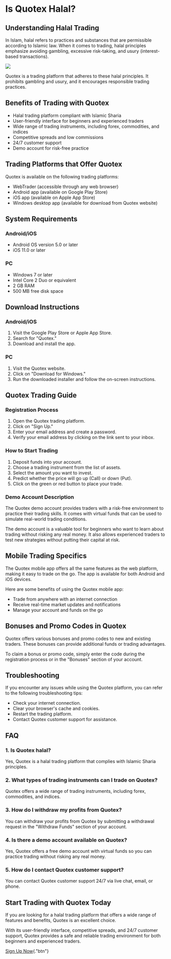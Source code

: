 # Is Quotex Halal?

## Understanding Halal Trading

In Islam, halal refers to practices and substances that are permissible
according to Islamic law. When it comes to trading, halal principles
emphasize avoiding gambling, excessive risk-taking, and usury
(interest-based transactions).

[![](https://static.quotex.io/files/4_en/300_250.jpg)](https://traff.sbs/brokerqxlid)

Quotex is a trading platform that adheres to these halal principles. It
prohibits gambling and usury, and it encourages responsible trading
practices.

## Benefits of Trading with Quotex

-   Halal trading platform compliant with Islamic Sharia
-   User-friendly interface for beginners and experienced traders
-   Wide range of trading instruments, including forex, commodities, and
    indices
-   Competitive spreads and low commissions
-   24/7 customer support
-   Demo account for risk-free practice

## Trading Platforms that Offer Quotex

Quotex is available on the following trading platforms:

-   WebTrader (accessible through any web browser)
-   Android app (available on Google Play Store)
-   iOS app (available on Apple App Store)
-   Windows desktop app (available for download from Quotex website)

## System Requirements

### Android/iOS

-   Android OS version 5.0 or later
-   iOS 11.0 or later

### PC

-   Windows 7 or later
-   Intel Core 2 Duo or equivalent
-   2 GB RAM
-   500 MB free disk space

## Download Instructions

### Android/iOS

1.  Visit the Google Play Store or Apple App Store.
2.  Search for "Quotex."
3.  Download and install the app.

### PC

1.  Visit the Quotex website.
2.  Click on "Download for Windows."
3.  Run the downloaded installer and follow the on-screen instructions.

## Quotex Trading Guide

### Registration Process

1.  Open the Quotex trading platform.
2.  Click on "Sign Up."
3.  Enter your email address and create a password.
4.  Verify your email address by clicking on the link sent to your
    inbox.

### How to Start Trading

1.  Deposit funds into your account.
2.  Choose a trading instrument from the list of assets.
3.  Select the amount you want to invest.
4.  Predict whether the price will go up (Call) or down (Put).
5.  Click on the green or red button to place your trade.

### Demo Account Description

The Quotex demo account provides traders with a risk-free environment to
practice their trading skills. It comes with virtual funds that can be
used to simulate real-world trading conditions.

The demo account is a valuable tool for beginners who want to learn
about trading without risking any real money. It also allows experienced
traders to test new strategies without putting their capital at risk.

## Mobile Trading Specifics

The Quotex mobile app offers all the same features as the web platform,
making it easy to trade on the go. The app is available for both Android
and iOS devices.

Here are some benefits of using the Quotex mobile app:

-   Trade from anywhere with an internet connection
-   Receive real-time market updates and notifications
-   Manage your account and funds on the go

## Bonuses and Promo Codes in Quotex

Quotex offers various bonuses and promo codes to new and existing
traders. These bonuses can provide additional funds or trading
advantages.

To claim a bonus or promo code, simply enter the code during the
registration process or in the "Bonuses" section of your account.

## Troubleshooting

If you encounter any issues while using the Quotex platform, you can
refer to the following troubleshooting tips:

-   Check your internet connection.
-   Clear your browser\'s cache and cookies.
-   Restart the trading platform.
-   Contact Quotex customer support for assistance.

## FAQ

### 1. Is Quotex halal?

Yes, Quotex is a halal trading platform that complies with Islamic
Sharia principles.

### 2. What types of trading instruments can I trade on Quotex?

Quotex offers a wide range of trading instruments, including forex,
commodities, and indices.

### 3. How do I withdraw my profits from Quotex?

You can withdraw your profits from Quotex by submitting a withdrawal
request in the "Withdraw Funds" section of your account.

### 4. Is there a demo account available on Quotex?

Yes, Quotex offers a free demo account with virtual funds so you can
practice trading without risking any real money.

### 5. How do I contact Quotex customer support?

You can contact Quotex customer support 24/7 via live chat, email, or
phone.

## Start Trading with Quotex Today

If you are looking for a halal trading platform that offers a wide range
of features and benefits, Quotex is an excellent choice.

With its user-friendly interface, competitive spreads, and 24/7 customer
support, Quotex provides a safe and reliable trading environment for
both beginners and experienced traders.

[Sign Up
Now](\%22https://broker-qx.pro/sign-up/?lid=1102511\%22){."btn"}

